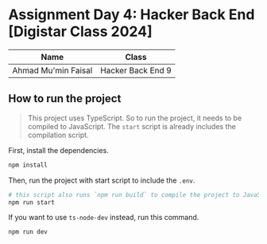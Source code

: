 # Assignment Day 4: Hacker Back End [Digistar Class 2024]

| Name                | Class             |
| ------------------- | ----------------- |
| Ahmad Mu'min Faisal | Hacker Back End 9 |

## How to run the project

> This project uses TypeScript. So to run the project, it needs to be compiled to JavaScript. The `start` script is already includes the compilation script.

First, install the dependencies.

```bash
npm install
```

Then, run the project with start script to include the `.env`.

```bash
# this script also runs `npm run build` to compile the project to JavaScript.
npm run start
```

If you want to use `ts-node-dev` instead, run this command.

```bash
npm run dev
```
